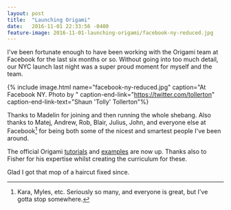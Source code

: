 ```yaml
---
layout: post
title:  "Launching Origami"
date:   2016-11-01 22:33:56 -0400
feature-image: 2016-11-01-launching-origami/facebook-ny-reduced.jpg
---
```


I've been fortunate enough to have been working with the Origami team at Facebook for the last six months or so. Without going into too much detail, our NYC launch last night was a super proud moment for myself and the team.

{% include image.html name="facebook-ny-reduced.jpg" caption="At Facebook NY. Photo by " caption-end-link="https://twitter.com/tollerton" caption-end-link-text="Shaun 'Tolly' Tollerton"%}

Thanks to Madelin for joining and then running the whole shebang. Also thanks to Matej, Andrew, Rob, Blair, Julius, John, and everyone else at Facebook[^facebook] for being both some of the nicest and smartest people I've been around.

The official Origami [tutorials](http://origami.design/tutorials/) and [examples](http://origami.design/examples/) are now up. Thanks also to Fisher for his expertise whilst creating the curriculum for these.

Glad I got that mop of a haircut fixed since.

[^facebook]: Kara, Myles, etc. Seriously so many, and everyone is great, but I've gotta stop somewhere.
